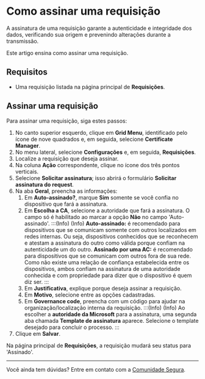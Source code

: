 # Como assinar uma requisição

A assinatura de uma requisição garante a autenticidade e integridade dos dados, verificando sua origem e prevenindo alterações durante a transmissão. 

Este artigo ensina como assinar uma requisição. 

## Requisitos
* Uma requisição listada na página principal de **Requisições**.

## Assinar uma requisição

Para assinar uma requisição, siga estes passos: 

1. No canto superior esquerdo, clique em **Grid Menu**, identificado pelo ícone de nove quadrados e, em seguida, selecione **Certificate Manager**.
2. No menu lateral, selecione **Configurações** e, em seguida, **Requisições**.
3. Localize a requisição que deseja assinar. 
4. Na coluna **Ação** correspondente, clique no ícone dos três pontos verticais.
5. Selecione **Solicitar assinatura**; isso abrirá o formulário **Solicitar assinatura do request**.
6. Na aba **Geral**, preencha as informações:
    1. Em **Auto-assinado?**, marque **Sim** somente se você confia no dispositivo que fará a assinatura.
    2. Em **Escolha a CA**, selecione a autoridade que fará a assinatura. O campo só é habilitado ao marcar a opção **Não** no campo 'Auto-assinado'.
    :::(Info) (Info)
    **Auto-assinado:** é recomendado para dispositivos que se comunicam somente com outros localizados em redes internas. Ou seja, dispositivos conhecidos que se reconhecem e atestam a assinatura do outro como válida porque confiam na autenticidade um do outro. 
    **Assinado por uma AC:** é recomendado para dispositivos que se comunicam com outros fora de sua rede. Como não existe uma relação de confiança estabelecida entre os dispositivos, ambos confiam na assinatura de uma autoridade conhecida e com propriedade para dizer que o dispositivo é quem diz ser.
    :::
    3. Em **Justificativa**, explique porque deseja assinar a requisição.
    4. Em **Motivo**, selecione entre as opções cadastradas. 
    5. Em **Governance code**, preencha com um código para ajudar na organização/localização interna da requisição. 
:::(Info) (Info)
Ao escolher a **autoridade da Microsoft** para a assinatura, uma segunda aba chamada **Template de assinatura** aparece. Selecione o template desejado para concluir o processo.
:::
7. Clique em **Salvar**.

Na página principal de **Requisições**, a requisição mudará seu status para 'Assinado'. 
***
Você ainda tem dúvidas? Entre em contato com a [Comunidade Segura](https://community.Segura.io/).



